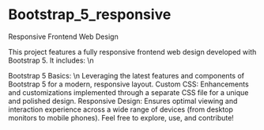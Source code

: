 # Bootstrap_5_responsive
Responsive Frontend Web Design

This project features a fully responsive frontend web design developed with Bootstrap 5. It includes: \n

  Bootstrap 5 Basics: \n
      Leveraging the latest features and components of Bootstrap 5 for a modern, responsive layout.
  Custom CSS: 
      Enhancements and customizations implemented through a separate CSS file for a unique and polished design.
  Responsive Design: 
      Ensures optimal viewing and interaction experience across a wide range of devices 
      (from desktop monitors to mobile phones).
Feel free to explore, use, and contribute!
